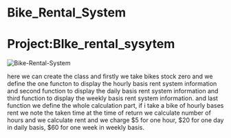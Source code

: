 # Bike_Rental_System
# Project:BIke_rental_sysytem
![Bike-Rental-System](https://user-images.githubusercontent.com/99794453/182773573-416adda6-6643-4a89-ae66-d02a6f649e12.jpg)

here we can create  the class and firstly we take bikes stock zero and we define the one functon to display the hourly basis rent system information and second function to display the daily basis rent system information and third function to display the weekly basis rent system information.
and last function we define the whole calculation part, if i take a bike of hourly bases rent  we note the taken time at the time of return we calculate number of hours and we calculate rent and we charge $5 for one hour,
$20 for one day in daily basis, $60 for one week in weekly basis.
